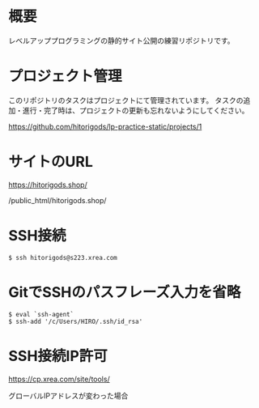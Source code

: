 # 概要
レベルアッププログラミングの静的サイト公開の練習リポジトリです。


# プロジェクト管理

このリポジトリのタスクはプロジェクトにて管理されています。
タスクの追加・進行・完了時は、プロジェクトの更新も忘れないようにしてください。

https://github.com/hitorigods/lp-practice-static/projects/1


# サイトのURL

https://hitorigods.shop/

/public_html/hitorigods.shop/


# SSH接続
```
$ ssh hitorigods@s223.xrea.com
```

# GitでSSHのパスフレーズ入力を省略

```
$ eval `ssh-agent`
$ ssh-add '/c/Users/HIRO/.ssh/id_rsa'
```


# SSH接続IP許可

https://cp.xrea.com/site/tools/

グローバルIPアドレスが変わった場合
